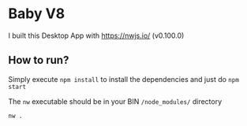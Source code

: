 # Baby V8

I built this Desktop App with https://nwjs.io/ (v0.100.0)

## How to run?

Simply execute `npm install` to install the dependencies and just do `npm start`

The `nw` executable should be in your BIN `/node_modules/` directory

`nw .`